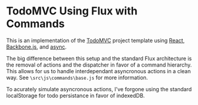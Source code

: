 # TodoMVC Using Flux with Commands

This is an implementation of the [TodoMVC](http://todomvc.com/) project template using [React](http://facebook.github.io/react/), [Backbone.js](http://backbonejs.org/), and [async](https://github.com/caolan/async).

The big difference between this setup and the standard Flux architecture is the removal of actions and the dispatcher in favor of a command hierarchy.  This allows for us to handle interdependant asyncronous actions in a clean way.  See ```\src\js\commands\base.js``` for more information.

To acurately simulate asyncronous actions, I've forgone using the standard localStorage for todo persistance in favor of indexedDB.
